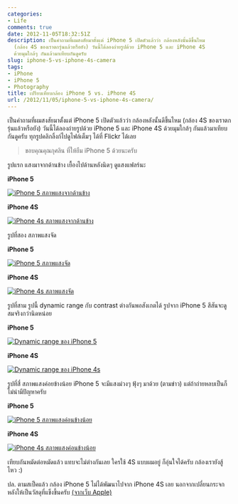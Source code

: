 ```yaml
---
categories:
- Life
comments: true
date: 2012-11-05T18:32:51Z
description: เป็นคำถามที่ผมสงสัยมาตั้งแต่ iPhone 5 เปิดตัวแล้วว่า กล้องหลังนั้นดีขึ้นไหม
  (กล้อง 4S ของเราตกรุ่นแล้วหรือยัง) วันนี้ได้ลองถ่ายรูปด้วย iPhone 5 และ iPhone 4S
  ด้วยมุมใกล้ๆ กันแล้วมาเทียบกันดูครับ
slug: iphone-5-vs-iphone-4s-camera
tags:
- iPhone
- iPhone 5
- Photography
title: เปรียบเทียบกล้อง iPhone 5 vs. iPhone 4S
url: /2012/11/05/iphone-5-vs-iphone-4s-camera/
---
```


เป็นคำถามที่ผมสงสัยมาตั้งแต่ iPhone 5 เปิดตัวแล้วว่า กล้องหลังนั้นดีขึ้นไหม (กล้อง 4S ของเราตกรุ่นแล้วหรือยัง) วันนี้ได้ลองถ่ายรูปด้วย iPhone 5 และ iPhone 4S ด้วยมุมใกล้ๆ กันแล้วมาเทียบกันดูครับ ทุกรูปคลิกลิ้งก์ไปดูไฟล์เต็มๆ ได้ที่ Flickr ได้เลย

> ขอบคุณคุณกุศลิน ที่ให้ยืม iPhone 5 ด้วยนะครับ

รูปแรก แสงมาจากด้านข้าง เยื้องไปด้านหลังนิดๆ ดูแสงแฟลร์นะ

**iPhone 5**

[![iPhone 5 สภาพแสงจากด้านข้าง](http://farm8.staticflickr.com/7120/8157348942_29bfe70395_z.jpg)](http://www.flickr.com/photos/armno/8157348942/in/photostream/)

**iPhone 4S**

[![iPhone 4s สภาพแสงจากด้านข้าง](http://farm8.staticflickr.com/7263/8157314229_6239a5b7a4_z.jpg)](http://www.flickr.com/photos/armno/8157314229/in/photostream/)

รูปที่สอง สภาพแสงจัด

**iPhone 5**

[![iPhone 5 สภาพแสงจัด](http://farm8.staticflickr.com/7138/8157316101_358e9092f0_z.jpg)](http://www.flickr.com/photos/armno/8157316101/in/photostream/)

**iPhone 4S**

[![iPhone 4s สภาพแสงจัด](http://farm8.staticflickr.com/7255/8157350788_31323a7ff7_z.jpg)](http://www.flickr.com/photos/armno/8157350788/in/photostream/)

รูปที่สาม รูปนี้ dynamic range กับ contrast ต่างกันพอสังเกตได้ รูปจาก iPhone 5 สีสันจะดูสมจริงกว่านิดหน่อย

**iPhone 5**

[![Dynamic range ของ iPhone 5](http://farm8.staticflickr.com/7246/8157351876_4c35bcda19_z.jpg)](http://www.flickr.com/photos/armno/8157351876/in/photostream/)

**iPhone 4S**

[![Dynamic range ของ iPhone 4s](http://farm8.staticflickr.com/7118/8157353070_62fb6db7a4_z.jpg)](http://www.flickr.com/photos/armno/8157353070/in/photostream/)

รูปที่สี่ สภาพแสงค่อยข้างน้อย iPhone 5 จะมีแสงม่วงๆ ฟุ้งๆ มาด้วย (ตามข่าว) แต่ถ้าถ่ายหลบเป็นก็ไม่น่ามีปัญหาครับ

**iPhone 5**

[![iPhone 5 สภาพแสงค่อนข้างน้อย](http://farm8.staticflickr.com/7269/8157320123_32343da4a5_z.jpg)](http://www.flickr.com/photos/armno/8157320123/in/photostream/)

**iPhone 4S**

[![iPhone 4s สภาพแสงค่อนข้างน้อย](http://farm9.staticflickr.com/8207/8157354836_111a2b3338_z.jpg)](http://www.flickr.com/photos/armno/8157354836/in/photostream/)

เทียบกันหมัดต่อหมัดแล้ว แทบจะไม่ต่างกันเลย ใครใช้ 4S แบบผมอยู่ ก็อุ่นใจได้ครับ กล้องเรายังสู้ไหว :)

ปล. ตามสเป็คแล้ว กล้อง iPhone 5 ไม่ได้พัฒนาไปจาก iPhone 4S เลย นอกจากเปลี่ยนกระจกหลังให้เป็นวัสดุที่แข็งขึ้นครับ [(จากเว็บ Apple)](http://www.apple.com/pr/library/2012/09/12Apple-Introduces-iPhone-5.html)
